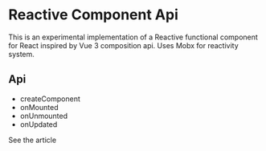 # Reactive Component Api

This is an experimental implementation of a Reactive functional component for React inspired by Vue 3 composition api. Uses Mobx for reactivity system.

## Api

- createComponent
- onMounted
- onUnmounted
- onUpdated

See the article

